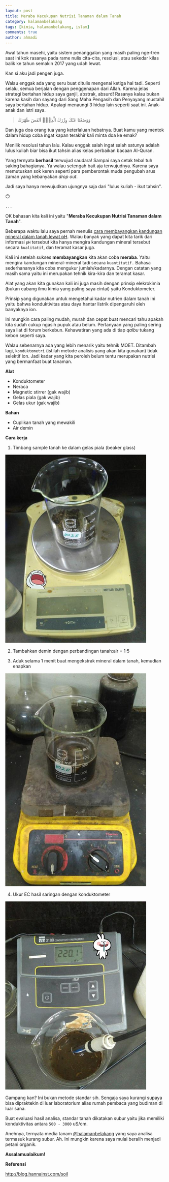 ```yaml
---
layout: post
title: Meraba Kecukupan Nutrisi Tanaman dalam Tanah
category: halamanbelakang
tags: [kimia, halamanbelakang, islam]
comments: true
author: ahmadi
---
```


Awal tahun masehi, yaitu sistem penanggalan yang masih paling nge-tren saat ini kok rasanya pada rame nulis cita-cita, resolusi, atau sekedar kilas balik ke tahun semakin 2017 yang udah lewat.

Kan si aku jadi pengen juga.

Walau enggak ada yang seru buat ditulis mengenai ketiga hal tadi. Seperti selalu, semua berjalan dengan penggenapan dari Allah. Karena jelas strategi bertahan hidup saya ganjil, abstrak, absurd! Rasanya kalau bukan karena kasih dan sayang dari Sang Maha Pengasih dan Penyayang mustahil saya bertahan hidup. Apalagi menaungi 3 hidup lain seperti saat ini. Anak-anak dan istri saya.

> وَوَضَعْنَا عَنْكَ وِزْرَكَ
> الَّذِيْۤ اَنْقَضَ ظَهْرَكَ

Dan juga doa orang tua yang keterlaluan hebatnya. Buat kamu yang mentok dalam hidup coba ingat kapan terakhir kali minta doa ke emak?

Menilik resolusi tahun lalu. Kalau enggak salah ingat salah satunya adalah lulus kuliah biar bisa ikut tahsin alias kelas perbaikan bacaan Al-Quran.

Yang ternyata **berhasil** terwujud saudara! Sampai saya cetak tebal tuh saking bahagianya. Ya walau setengah bait aja terwujudnya. Karena saya memutuskan sok keren seperti para pemberontak muda pengubah arus zaman yang kebanyakan *drop out*.

Jadi saya hanya mewujudkan ujungnya saja dari "lulus kuliah - ikut tahsin".

😔

`...`

OK bahasan kita kali ini yaitu "**Meraba Kecukupan Nutrisi Tanaman dalam Tanah**".

Beberapa waktu lalu saya pernah menulis [cara membayangkan kandungan mineral dalam tanah lewat pH](https://t.me/halamanbelakang/592). Walau banyak yang dapat kita tarik dari informasi `pH` tersebut kita hanya mengira kandungan mineral tersebut secara `kualitatif`, dan teramat kasar juga. 

Kali ini setelah sukses **membayangkan** kita akan coba **meraba**. Yaitu mengira kandungan mineral-mineral tadi secara `kuantitatif.` Bahasa sederhananya kita coba mengukur jumlah/kadarnya. Dengan catatan yang masih sama yaitu ini merupakan tehnik kira-kira dan teramat kasar.

Alat yang akan kita gunakan kali ini juga masih dengan prinsip elekrokimia (bukan cabang ilmu kimia yang paling saya cintai) yaitu Konduktometer.

Prinsip yang digunakan untuk mengetahui kadar nutrien dalam tanah ini yaitu bahwa konduktivitas atau daya hantar listrik dipengaruhi oleh banyaknya ion.

Ini mungkin cara paling mudah, murah dan cepat buat mencari tahu apakah kita sudah cukup ngasih pupuk atau belum. Pertanyaan yang paling sering saya liat di forum berkebun. Kehawatiran yang ada di tiap *qalbu* tukang kebon seperti saya.

Walau sebenarnya ada yang lebih menarik yaitu tehnik MOET. Ditambah lagi, `konduktometri` (istilah metode analisis yang akan kita gunakan) tidak selektif ion. Jadi kadar yang kita peroleh belum tentu merupakan nutrisi yang bermanfaat buat tanaman.

**Alat**

- Konduktometer
- Neraca
- Magnetic stirrer (gak wajib)
- Gelas piala (gak wajib)
- Gelas ukur (gak wajib)

**Bahan**

- Cuplikan tanah yang mewakili
- Air demin

**Cara kerja**

1. Timbang sample tanah ke dalam gelas piala (beaker glass)

![](/img/ec-timbang.jpg)

2. Tambahkan demin dengan perbandingan tanah:air = 1:5

3. Aduk selama 1 menit buat mengekstrak mineral dalam tanah, kemudian enapkan

![](/img/ec-aduk.jpg)

4. Ukur EC hasil saringan dengan konduktometer

![](/img/ec-ukur.jpg)

Gampang kan? Ini bukan metode standar sih. Sengaja saya kurangi supaya bisa dipraktekin di luar laboratorium alias rumah pembaca yang budiman di luar sana.

Buat evaluasi hasil analisa, standar tanah dikatakan subur yaitu jika memiliki konduktivitas antara `500 - 3000` uS/cm.

Anehnya, ternyata media tanam [@halamanbelakang](https://t.me/halamanbelakang) yang saya analisa termasuk kurang subur. 
Ah. Ini mungkin karena saya mulai beralih menjadi petani organik.

**Assalamualaikum!**

**Referensi**

<http://blog.hannainst.com/soil>